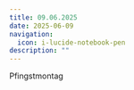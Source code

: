 ```yaml
---
title: 09.06.2025
date: 2025-06-09
navigation:
  icon: i-lucide-notebook-pen
description: ""
---
```


Pfingstmontag

